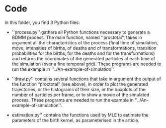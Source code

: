 # Code

In this folder, you find 3 Python files:

- ''process.py'' gathers all Python functions necessary to generate a BDMM process. The main function, named ''proctotal’’, takes in argument all the characteristics of the process (final time of simulation, move, intensities of births, of deaths and of transformations, transition probabilities for the births, for the deaths and for the transformations) and returns the coordinates of the generated particles at each time of the simulation (over a fine temporal grid). These programs are needed to run the example in ''../An-example-of-simulation''.  

- ''draw.py'' contains several functions that take in argument the output of the function “proctotal” (see above), in order to plot the generated trajectories, or the histograms of their size,  or the boxplots of the number of particles per frame, or to show a movie of the simulated process. These programs are needed to run the example in ''../An-example-of-simulation''.

- estimation.py'' contains the functions used by MLE to estimate the parameters of the birth kernel, as parameterised in the article.

